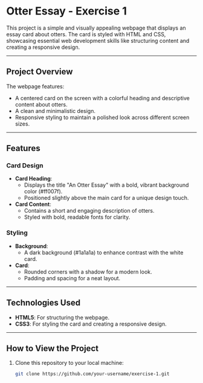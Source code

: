 # Otter Essay - Exercise 1

This project is a simple and visually appealing webpage that displays an essay card about otters. The card is styled with HTML and CSS, showcasing essential web development skills like structuring content and creating a responsive design.

---

## **Project Overview**

The webpage features:
- A centered card on the screen with a colorful heading and descriptive content about otters.
- A clean and minimalistic design.
- Responsive styling to maintain a polished look across different screen sizes.

---

## **Features**

### **Card Design**
- **Card Heading**:
  - Displays the title "An Otter Essay" with a bold, vibrant background color (#ff007f).
  - Positioned slightly above the main card for a unique design touch.
- **Card Content**:
  - Contains a short and engaging description of otters.
  - Styled with bold, readable fonts for clarity.

### **Styling**
- **Background**:
  - A dark background (#1a1a1a) to enhance contrast with the white card.
- **Card**:
  - Rounded corners with a shadow for a modern look.
  - Padding and spacing for a neat layout.

---

## **Technologies Used**
- **HTML5**: For structuring the webpage.
- **CSS3**: For styling the card and creating a responsive design.

---

## **How to View the Project**
1. Clone this repository to your local machine:
   ```bash
   git clone https://github.com/your-username/exercise-1.git
